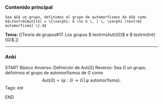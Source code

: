 ### Contenido principal

```ad-Formal
Sea $G$ un grupo, definimos el grupo de automorfismos de $G$ como
$$\textrm{Aut}(G) = \{\varphi: G \to G \, | \, \varphi \textrm{ automorfismo} \}.$$
```

**Tema:** [[Teoría de grupos#17. Los grupos $ textrm{Aut}(G)$ e $ textrm{Int}(G)$.]]

---
### Anki

START
Básico
Anverso: Definición de $\textrm{Aut}(G)$
Reverso: Sea $G$ un grupo, definimos el grupo de automorfismos de $G$ como
$$\textrm{Aut}(G) = \{\varphi: G \to G \, | \, \varphi \textrm{ automorfismo} \}.$$
Tags: est
<!--ID: 1731446305220-->
END
